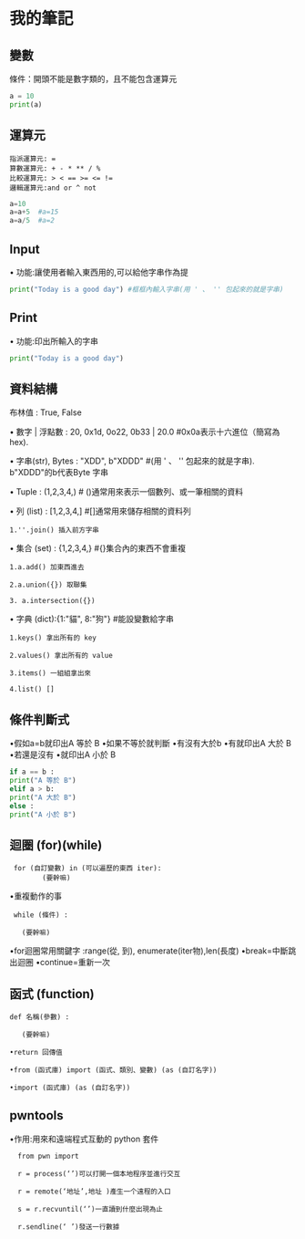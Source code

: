 
# 我的筆記

 ## 變數
條件：開頭不能是數字類的，且不能包含運算元

```python
a = 10
print(a)
```

 ## 運算元
    指派運算元: =
    算數運算元: + - * ** / %
    比較運算元: > < == >= <= !=
    邏輯運算元:and or ^ not

```python
a=10
a=a+5  #a=15
a=a/5  #a=2
```

 ## Input
• 功能:讓使用者輸入東⻄用的,可以給他字串作為提
```python
print("Today is a good day") #框框內輸入字串(用 ' 、 '' 包起來的就是字串)
```

 ## Print
• 功能:印出所輸入的字串
```python
print("Today is a good day")
```

 ## 資料結構
布林值 : True, False

• 數字 | 浮點數 : 20, 0x1d, 0o22, 0b33 | 20.0  #0x0a表示十六進位（簡寫為hex).

• 字串(str), Bytes : "XDD", b"XDDD"  #(用 ' 、 '' 包起來的就是字串). b"XDDD"的b代表Byte 字串

• Tuple : (1,2,3,4,)   # ()通常用來表示一個數列、或一筆相關的資料


• 列 (list) : [1,2,3,4,]  #[]通常用來儲存相關的資料列
    
    1.''.join() 插入前方字串

• 集合 (set) : {1,2,3,4,}  #{}集合內的東⻄不會重複
    
    1.a.add() 加東⻄進去 

    2.a.union({}) 取聯集 
 
    3. a.intersection({})

• 字典 (dict):{1:"貓", 8:"狗"} #能設變數給字串
     
    1.keys() 拿出所有的 key

    2.values() 拿出所有的 value

    3.items() 一組組拿出來

    4.list() []
   
 ## 條件判斷式
•假如a=b就印出A 等於 B
•如果不等於就判斷
•有沒有大於b
•有就印出A 大於 B
•若還是沒有
•就印出A 小於 B
```python
if a == b :
print("A 等於 B")
elif a > b:
print("A 大於 B")
else :
print("A 小於 B")
```

 ## 迴圈 (for)(while)
     
     for (自訂變數) in (可以遍歷的東⻄ iter):
            (要幹嘛)
  •重複動作的事
  
     while (條件) :
     
       (要幹嘛)
      
  •for迴圈常用關鍵字 :range(從, 到), enumerate(iter物),len(長度)
  •break=中斷跳出迴圈
  •continue=重新一次

 ## 函式 (function)

    def 名稱(參數) :
   
       (要幹嘛)
      
    •return 回傳值
      
    •from (函式庫) import (函式、類別、變數) (as (自訂名字))

    •import (函式庫) (as (自訂名字))
    
 ## pwntools
 •作用:用來和遠端程式互動的 python 套件   
      
      from pwn import 
      
      r = process(‘’)可以打開一個本地程序並進行交互

      r = remote(‘地址’,地址 )產生一个遠程的入口

      s = r.recvuntil(‘’)一直讀到什麼出現為止

      r.sendline(‘ ’)發送一行數據








